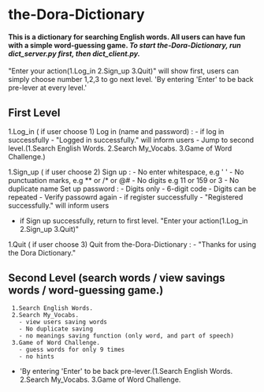 # the-Dora-Dictionary
#### This is a dictionary for searching English words. All users can have fun with a simple word-guessing game. ***To start the-Dora-Dictionary, run dict_server.py first, then dict_client.py.*** 

"Enter your action(1.Log_in 2.Sign_up 3.Quit)" will show first, users can simply choose number 1,2,3 to go next level.
'By entering 'Enter' to be back pre-lever at every level.'

## First Level 
1.Log_in ( if user choose 1)
Log in (name and password) :
      - if log in successfully
      - "Logged in successfully." will inform users
      - Jump to second level.(1.Search English Words. 2.Search My_Vocabs. 3.Game of Word Challenge.)
     
1.Sign_up ( if user choose 2)
Sign up :
      - No enter whitespace, e.g '  '
      - No punctuation marks, e.g ** or /* or @#
      - No digits e.g 11 or 159 or 3
      - No duplicate name
Set up password :
      - Digits only
      - 6-digit code
      - Digits can be repeated
      - Verify passowrd again
      - if register successfully
      - "Registered successfully." will inform users
- if Sign up successfully, return to first level. "Enter your action(1.Log_in 2.Sign_up 3.Quit)"
           
1.Quit ( if user choose 3)
Quit from the-Dora-Dictionary :
      - "Thanks for using the Dora Dictionary."


## Second Level (search words / view savings words /  word-guessing game.)
     1.Search English Words.
     2.Search My_Vocabs. 
       - view users saving words
       - No duplicate saving
       - no meanings saving function (only word, and part of speech)
     3.Game of Word Challenge.
       - guess words for only 9 times
       - no hints
- 'By entering 'Enter' to be back pre-lever.(1.Search English Words. 2.Search My_Vocabs. 3.Game of Word Challenge.
